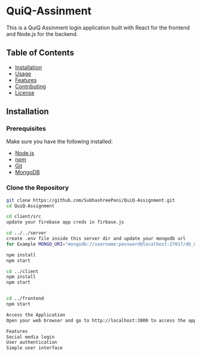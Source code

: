 # QuiQ-Assinment
This is a QuiQ Assinment login application built with React for the frontend and Node.js for the backend.

## Table of Contents

- [Installation](#installation)
- [Usage](#usage)
- [Features](#features)
- [Contributing](#contributing)
- [License](#license)

## Installation

### Prerequisites

Make sure you have the following installed:

- [Node.js](https://nodejs.org/)
- [npm](https://www.npmjs.com/)
- [Git](https://git-scm.com/)
- [MongoDB](https://www.mongodb.com/)

### Clone the Repository

```sh
git clone https://github.com/SubhashreePani/QuiQ-Assignment.git
cd QuiQ-Assignment

cd client/src
update your firebase app creds in firbase.js

cd ../../server
create .env file inside this server dir and update your mongodb url
for Example MONGO_URI="mongodb://username:password@localhost:27017/db_name"

npm install
npm start

cd ../client
npm install
npm start


cd ../frontend
npm start

Access the Application
Open your web browser and go to http://localhost:3000 to access the application.

Features
Social media login 
User authentication
Simple user interface

